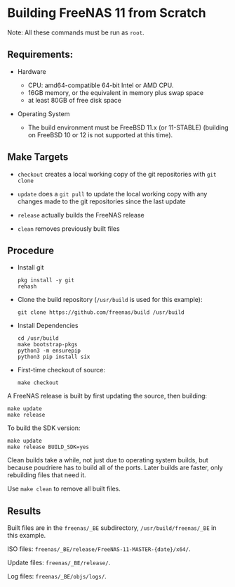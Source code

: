 # Building FreeNAS 11 from Scratch

Note: All these commands must be run as `root`.


## Requirements:

* Hardware

  * CPU: amd64-compatible 64-bit Intel or AMD CPU.
  * 16GB memory, or the equivalent in memory plus swap space
  * at least 80GB of free disk space

* Operating System

  * The build environment must be FreeBSD 11.x (or 11-STABLE)
    (building on FreeBSD 10 or 12 is not supported at this time).


## Make Targets

* ```checkout``` creates a local working copy of the git repositories with
  ```git clone```

* ```update``` does a ```git pull``` to update the local working copy with
  any changes made to the git repositories since the last update

* ```release``` actually builds the FreeNAS release

* ```clean``` removes previously built files


## Procedure

* Install git
  ```
  pkg install -y git
  rehash
  ```

* Clone the build repository (```/usr/build``` is used for this example):

    ```git clone https://github.com/freenas/build /usr/build```

* Install Dependencies

    ```
    cd /usr/build
    make bootstrap-pkgs
    python3 -m ensurepip
    python3 pip install six
    ```


* First-time checkout of source:

    ```make checkout```


A FreeNAS release is built by first updating the source, then building:

```
make update
make release
```

To build the SDK version:

```
make update
make release BUILD_SDK=yes
```


Clean builds take a while, not just due to operating system builds, but
because poudriere has to build all of the ports. Later builds are faster,
only rebuilding files that need it.

Use ```make clean``` to remove all built files.


## Results

Built files are in the ```freenas/_BE``` subdirectory,
```/usr/build/freenas/_BE``` in this example.

ISO files: ```freenas/_BE/release/FreeNAS-11-MASTER-{date}/x64/```.

Update files: ```freenas/_BE/release/```.

Log files: ```freenas/_BE/objs/logs/```.
